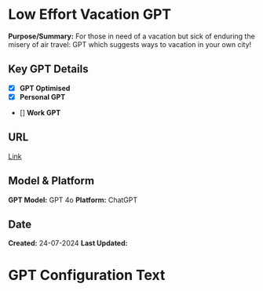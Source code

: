 # Low Effort Vacation GPT

**Purpose/Summary:** For those in need of a vacation but sick of enduring the misery of air travel: GPT which suggests ways to vacation in your own city!

## Key GPT Details

- [x] **GPT Optimised**  
- [x] **Personal GPT**  
- [] **Work GPT**

## URL

[Link](https://chatgpt.com/g/g-rEHmDJeVu-vacation-at-home)

## Model & Platform

**GPT Model:**  GPT 4o
**Platform:** ChatGPT

## Date


**Created:** 24-07-2024
**Last Updated:** 

# GPT Configuration Text


